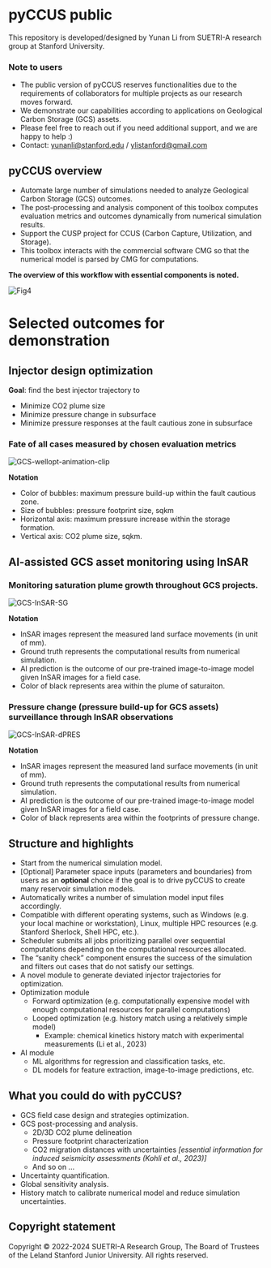 # pyCCUS public
This repository is developed/designed by Yunan Li from SUETRI-A research group at Stanford University. 


### Note to users
- The public version of pyCCUS reserves functionalities due to the requirements of collaborators for multiple projects as our research moves forward.
- We demonstrate our capabilities according to applications on Geological Carbon Storage (GCS) assets.
- Please feel free to reach out if you need additional support, and we are happy to help :)
- Contact: yunanli@stanford.edu / ylistanford@gmail.com

## pyCCUS overview

- Automate large number of simulations needed to analyze Geological Carbon Storage (GCS) outcomes. 
- The post-processing and analysis component of this toolbox computes evaluation metrics and outcomes dynamically from numerical simulation results. 
- Support the CUSP project for CCUS (Carbon Capture, Utilization, and Storage). 
- This toolbox interacts with the commercial software CMG so that the numerical model is parsed by CMG for computations. 

**The overview of this workflow with essential components is noted.**

![Fig4](https://github.com/AndyStudio/pyCCUS-public/assets/39730681/3cb6de68-d3f6-47e4-aaf4-238e030d4ad9)



# Selected outcomes for demonstration

## Injector design optimization
**Goal**: find the best injector trajectory to
- Minimize CO2 plume size
- Minimize pressure change in subsurface
- Minimize pressure responses at the fault cautious zone in subsurface

### Fate of all cases measured by chosen evaluation metrics

![GCS-wellopt-animation-clip](https://github.com/AndyStudio/pyCCUS/assets/39730681/75523dc3-5ff8-4ccf-a212-331927c170f2)

**Notation**
- Color of bubbles: maximum pressure build-up within the fault cautious zone.
- Size of bubbles: pressure footprint size, sqkm
- Horizontal axis: maximum pressure increase within the storage formation.
- Vertical axis: CO2 plume size, sqkm.


## AI-assisted GCS asset monitoring using InSAR

### Monitoring saturation plume growth throughout GCS projects.

![GCS-InSAR-SG](https://github.com/AndyStudio/pyCCUS/assets/39730681/9db062a7-fb75-451d-ae9b-67da5c6de73b)

**Notation**
- InSAR images represent the measured land surface movements (in unit of mm).
- Ground truth represents the computational results from numerical simulation.
- AI prediction is the outcome of our pre-trained image-to-image model given InSAR images for a field case.
- Color of black represents area within the plume of saturaiton.


### Pressure change (pressure build-up for GCS assets) surveillance through InSAR observations

![GCS-InSAR-dPRES](https://github.com/AndyStudio/pyCCUS/assets/39730681/e6eb14ae-6f43-40c9-9738-8d38e40f39f5)

**Notation**
- InSAR images represent the measured land surface movements (in unit of mm).
- Ground truth represents the computational results from numerical simulation.
- AI prediction is the outcome of our pre-trained image-to-image model given InSAR images for a field case.
- Color of black represents area within the footprints of pressure change.


## Structure and highlights
- Start from the numerical simulation model.
- [Optional] Parameter space inputs (parameters and boundaries) from users as an **optional** choice if the goal is to drive pyCCUS to create many reservoir simulation models.
- Automatically writes a number of simulation model input files accordingly. 
- Compatible with different operating systems, such as Windows (e.g.  your local machine or workstation), Linux, multiple HPC resources (e.g. Stanford Sherlock, Shell HPC, etc.).
- Scheduler submits all jobs prioritizing parallel over sequential computations depending on the computational resources allocated.
- The “sanity check” component ensures the success of the simulation and filters out cases that do not satisfy our settings.
- A novel module to generate deviated injector trajectories for optimization.
- Optimization module
    - Forward optimization (e.g. computationally expensive model with enough computational resources for parallel computations)
    - Looped optimization (e.g. history match using a relatively simple model)
        - Example: chemical kinetics history match with experimental measurements (Li et al., 2023)
- AI module 
    - ML algorithms for regression and classification tasks, etc.
    - DL models for feature extraction, image-to-image predictions, etc.


## What you could do with pyCCUS?
- GCS field case design and strategies optimization.
- GCS post-processing and analysis.
    - 2D/3D CO2 plume delineation
    - Pressure footprint characterization
    - CO2 migration distances with uncertainties *[essential information for induced seismicity assessments (Kohli et al., 2023)]*
    - And so on ...
- Uncertainty quantification.
- Global sensitivity analysis.
- History match to calibrate numerical model and reduce simulation uncertainties.


## Copyright statement 
Copyright © 2022-2024 SUETRI-A Research Group, The Board of Trustees of the Leland Stanford Junior University.
All rights reserved.